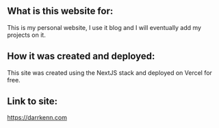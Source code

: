 ## What is this website for:
This is my personal website, I use it blog and I will eventually add my projects on it.

## How it was created and deployed:
This site was created using the NextJS stack and deployed on Vercel for free.

## Link to site:
https://darrkenn.com
